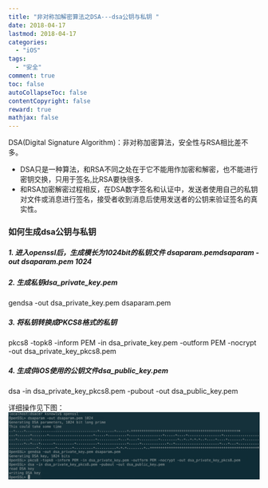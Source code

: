 ```yaml
---
title: "非对称加解密算法之DSA---dsa公钥与私钥 "
date: 2018-04-17
lastmod: 2018-04-17
categories:
  - "iOS"
tags:
  - "安全"
comment: true
toc: false
autoCollapseToc: false
contentCopyright: false
reward: true
mathjax: false
---
```


DSA(Digital Signature Algorithm)：非对称加密算法，安全性与RSA相比差不多。
  *  DSA只是一种算法，和RSA不同之处在于它不能用作加密和解密，也不能进行密钥交换，只用于签名,比RSA要快很多.
  *  和RSA加密解密过程相反，在DSA数字签名和认证中，发送者使用自己的私钥对文件或消息进行签名，接受者收到消息后使用发送者的公钥来验证签名的真实性。

  
### 如何生成dsa公钥与私钥 
##### 1. 进入openssl后，生成模长为1024bit的私钥文件 dsaparam.pemdsaparam -out dsaparam.pem 1024

##### 2. 生成私钥dsa_private_key.pem
gendsa -out dsa_private_key.pem dsaparam.pem

##### 3. 将私钥转换成PKCS8格式的私钥
pkcs8 -topk8 -inform PEM -in dsa_private_key.pem -outform PEM -nocrypt -out dsa_private_key_pkcs8.pem

##### 4. 生成供iOS使用的公钥文件dsa_public_key.pem
dsa -in dsa_private_key_pkcs8.pem -pubout -out dsa_public_key.pem

详细操作见下图：
![image](/images/post/2018-04-18-fei-dui-cheng-jia-jie-mi-suan-fa-zhi-dsa-zhi-yi/1.png) 